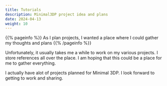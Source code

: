 ```yaml
---
title: Tutorials
description: Minimal3DP project idea and plans
date: 2024-04-13
weight: 10
---
```


{{% pageinfo %}}
As I plan projects, I wanted a place where I could gather my thoughts and plans 
{{% /pageinfo %}}

Unfortunately, it usually takes me a while to work on my various projects. I store references all over the place. I am hoping that this could be a place for me to gather everything. 

I actually have alot of projects planned for Minimal 3DP. I look forward to getting to work and sharing. 